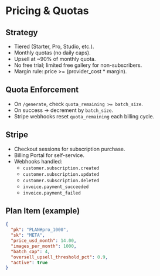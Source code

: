 # Pricing & Quotas

## Strategy
- Tiered (Starter, Pro, Studio, etc.).
- Monthly quotas (no daily caps).
- Upsell at ~90% of monthly quota.
- No free trial; limited free gallery for non-subscribers.
- Margin rule: price >= (provider_cost * margin).

## Quota Enforcement
- On `/generate`, check `quota_remaining >= batch_size`.
- On success → decrement by `batch_size`.
- Stripe webhooks reset `quota_remaining` each billing cycle.

## Stripe
- Checkout sessions for subscription purchase.
- Billing Portal for self-service.
- Webhooks handled:
  - `customer.subscription.created`
  - `customer.subscription.updated`
  - `customer.subscription.deleted`
  - `invoice.payment_succeeded`
  - `invoice.payment_failed`

## Plan Item (example)
```json
{
  "pk": "PLAN#pro_1000",
  "sk": "META",
  "price_usd_month": 14.00,
  "images_per_month": 1000,
  "batch_cap": 4,
  "oversell_upsell_threshold_pct": 0.9,
  "active": true
}
```
